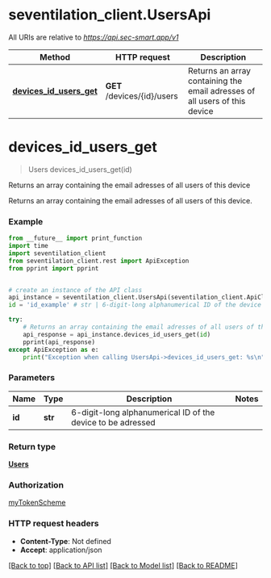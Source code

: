 # seventilation_client.UsersApi

All URIs are relative to *https://api.sec-smart.app/v1*

Method | HTTP request | Description
------------- | ------------- | -------------
[**devices_id_users_get**](UsersApi.md#devices_id_users_get) | **GET** /devices/{id}/users | Returns an array containing the email adresses of all users of this device

# **devices_id_users_get**
> Users devices_id_users_get(id)

Returns an array containing the email adresses of all users of this device

Returns an array containing the email adresses of all users of this device.

### Example
```python
from __future__ import print_function
import time
import seventilation_client
from seventilation_client.rest import ApiException
from pprint import pprint


# create an instance of the API class
api_instance = seventilation_client.UsersApi(seventilation_client.ApiClient(configuration))
id = 'id_example' # str | 6-digit-long alphanumerical ID of the device to be adressed

try:
    # Returns an array containing the email adresses of all users of this device
    api_response = api_instance.devices_id_users_get(id)
    pprint(api_response)
except ApiException as e:
    print("Exception when calling UsersApi->devices_id_users_get: %s\n" % e)
```

### Parameters

Name | Type | Description  | Notes
------------- | ------------- | ------------- | -------------
 **id** | **str**| 6-digit-long alphanumerical ID of the device to be adressed | 

### Return type

[**Users**](Users.md)

### Authorization

[myTokenScheme](../README.md#myTokenScheme)

### HTTP request headers

 - **Content-Type**: Not defined
 - **Accept**: application/json

[[Back to top]](#) [[Back to API list]](../README.md#documentation-for-api-endpoints) [[Back to Model list]](../README.md#documentation-for-models) [[Back to README]](../README.md)

